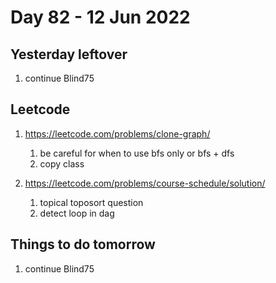 # Day 82 - 12 Jun 2022

## Yesterday leftover
1. continue Blind75

## Leetcode
1. https://leetcode.com/problems/clone-graph/
   1. be careful for when to use bfs only or bfs + dfs
   2. copy class

2. https://leetcode.com/problems/course-schedule/solution/
   1. topical toposort question
   2. detect loop in dag

## Things to do tomorrow
1. continue Blind75